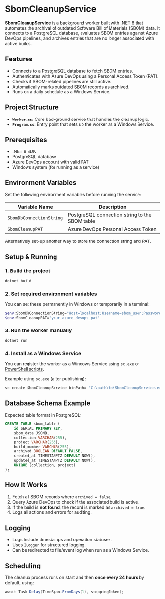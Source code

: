# SbomCleanupService

**SbomCleanupService** is a background worker built with .NET 8 that automates the archival of outdated Software Bill of Materials (SBOM) data. It connects to a PostgreSQL database, evaluates SBOM entries against Azure DevOps pipelines, and archives entries that are no longer associated with active builds.

## Features

* Connects to a PostgreSQL database to fetch SBOM entries.
* Authenticates with Azure DevOps using a Personal Access Token (PAT).
* Checks if SBOM-related pipelines are still active.
* Automatically marks outdated SBOM records as archived.
* Runs on a daily schedule as a Windows Service.

## Project Structure

* **`Worker.cs`**: Core background service that handles the cleanup logic.
* **`Program.cs`**: Entry point that sets up the worker as a Windows Service.

## Prerequisites

* .NET 8 SDK
* PostgreSQL database
* Azure DevOps account with valid PAT
* Windows system (for running as a service)

## Environment Variables

Set the following environment variables before running the service:

| Variable Name            | Description                                    |
| ------------------------ | ---------------------------------------------- |
| `SbomDbConnectionString` | PostgreSQL connection string to the SBOM table |
| `SbomCleanupPAT`         | Azure DevOps Personal Access Token             |

Alternatively set-up another way to store the connection string and PAT.

## Setup & Running

### 1. Build the project

```bash
dotnet build
```

### 2. Set required environment variables

You can set these permanently in Windows or temporarily in a terminal:

```bash
$env:SbomDbConnectionString="Host=localhost;Username=sbom_user;Password=yourpassword;Database=sbom_db"
$env:SbomCleanupPAT="your_azure_devops_pat"
```

### 3. Run the worker manually

```bash
dotnet run
```

### 4. Install as a Windows Service

You can register the worker as a Windows Service using `sc.exe` or [PowerShell scripts](https://learn.microsoft.com/en-us/dotnet/core/extensions/windows-service#installing-a-windows-service).

Example using `sc.exe` (after publishing):

```bash
sc create SbomCleanupService binPath= "C:\path\to\SbomCleanupService.exe"
```

## Database Schema Example

Expected table format in PostgreSQL:

```sql
CREATE TABLE sbom_table (
    id SERIAL PRIMARY KEY,
    sbom_data JSONB,
    collection VARCHAR(255),
    project VARCHAR(255),
    build_number VARCHAR(255),
    archived BOOLEAN DEFAULT FALSE,
    created_at TIMESTAMPTZ DEFAULT NOW(),
    updated_at TIMESTAMPTZ DEFAULT NOW(),
    UNIQUE (collection, project)
);
```

## How It Works

1. Fetch all SBOM records where `archived = false`.
2. Query Azure DevOps to check if the associated build is active.
3. If the build is **not found**, the record is marked as `archived = true`.
4. Logs all actions and errors for auditing.

## Logging

* Logs include timestamps and operation statuses.
* Uses `ILogger` for structured logging.
* Can be redirected to file/event log when run as a Windows Service.

## Scheduling

The cleanup process runs on start and then **once every 24 hours** by default, using:

```csharp
await Task.Delay(TimeSpan.FromDays(1), stoppingToken);
```
